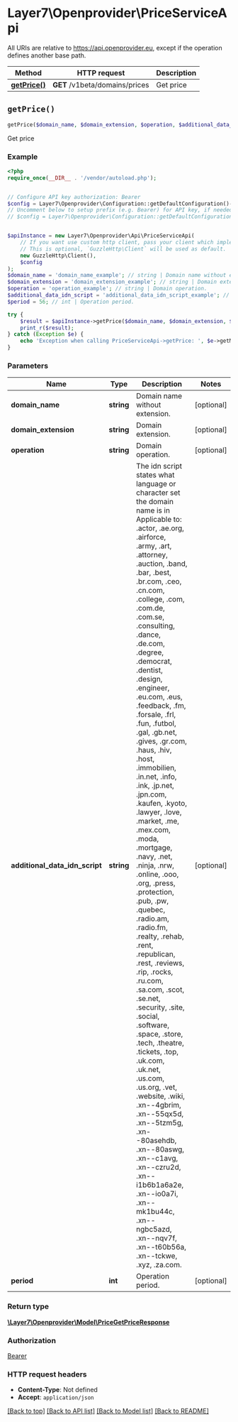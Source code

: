 # Layer7\Openprovider\PriceServiceApi

All URIs are relative to https://api.openprovider.eu, except if the operation defines another base path.

| Method | HTTP request | Description |
| ------------- | ------------- | ------------- |
| [**getPrice()**](PriceServiceApi.md#getPrice) | **GET** /v1beta/domains/prices | Get price |


## `getPrice()`

```php
getPrice($domain_name, $domain_extension, $operation, $additional_data_idn_script, $period): \Layer7\Openprovider\Model\PriceGetPriceResponse
```

Get price

### Example

```php
<?php
require_once(__DIR__ . '/vendor/autoload.php');


// Configure API key authorization: Bearer
$config = Layer7\Openprovider\Configuration::getDefaultConfiguration()->setApiKey('Authorization', 'YOUR_API_KEY');
// Uncomment below to setup prefix (e.g. Bearer) for API key, if needed
// $config = Layer7\Openprovider\Configuration::getDefaultConfiguration()->setApiKeyPrefix('Authorization', 'Bearer');


$apiInstance = new Layer7\Openprovider\Api\PriceServiceApi(
    // If you want use custom http client, pass your client which implements `GuzzleHttp\ClientInterface`.
    // This is optional, `GuzzleHttp\Client` will be used as default.
    new GuzzleHttp\Client(),
    $config
);
$domain_name = 'domain_name_example'; // string | Domain name without extension.
$domain_extension = 'domain_extension_example'; // string | Domain extension.
$operation = 'operation_example'; // string | Domain operation.
$additional_data_idn_script = 'additional_data_idn_script_example'; // string | The idn script states what language or character set the domain name is in Applicable to: .actor, .ae.org, .airforce, .army, .art, .attorney, .auction, .band, .bar, .best, .br.com, .ceo, .cn.com, .college, .com, .com.de, .com.se, .consulting, .dance, .de.com, .degree, .democrat, .dentist, .design, .engineer, .eu.com, .eus, .feedback, .fm, .forsale, .frl, .fun, .futbol, .gal, .gb.net, .gives, .gr.com, .haus, .hiv, .host, .immobilien, .in.net, .info, .ink, .jp.net, .jpn.com, .kaufen, .kyoto, .lawyer, .love, .market, .me, .mex.com, .moda, .mortgage, .navy, .net, .ninja, .nrw, .online, .ooo, .org, .press, .protection, .pub, .pw, .quebec, .radio.am, .radio.fm, .realty, .rehab, .rent, .republican, .rest, .reviews, .rip, .rocks, .ru.com, .sa.com, .scot, .se.net, .security, .site, .social, .software, .space, .store, .tech, .theatre, .tickets, .top, .uk.com, .uk.net, .us.com, .us.org, .vet, .website, .wiki, .xn--4gbrim, .xn--55qx5d, .xn--5tzm5g, .xn--80asehdb, .xn--80aswg, .xn--c1avg, .xn--czru2d, .xn--i1b6b1a6a2e, .xn--io0a7i, .xn--mk1bu44c, .xn--ngbc5azd, .xn--nqv7f, .xn--t60b56a, .xn--tckwe, .xyz, .za.com.
$period = 56; // int | Operation period.

try {
    $result = $apiInstance->getPrice($domain_name, $domain_extension, $operation, $additional_data_idn_script, $period);
    print_r($result);
} catch (Exception $e) {
    echo 'Exception when calling PriceServiceApi->getPrice: ', $e->getMessage(), PHP_EOL;
}
```

### Parameters

| Name | Type | Description  | Notes |
| ------------- | ------------- | ------------- | ------------- |
| **domain_name** | **string**| Domain name without extension. | [optional] |
| **domain_extension** | **string**| Domain extension. | [optional] |
| **operation** | **string**| Domain operation. | [optional] |
| **additional_data_idn_script** | **string**| The idn script states what language or character set the domain name is in Applicable to: .actor, .ae.org, .airforce, .army, .art, .attorney, .auction, .band, .bar, .best, .br.com, .ceo, .cn.com, .college, .com, .com.de, .com.se, .consulting, .dance, .de.com, .degree, .democrat, .dentist, .design, .engineer, .eu.com, .eus, .feedback, .fm, .forsale, .frl, .fun, .futbol, .gal, .gb.net, .gives, .gr.com, .haus, .hiv, .host, .immobilien, .in.net, .info, .ink, .jp.net, .jpn.com, .kaufen, .kyoto, .lawyer, .love, .market, .me, .mex.com, .moda, .mortgage, .navy, .net, .ninja, .nrw, .online, .ooo, .org, .press, .protection, .pub, .pw, .quebec, .radio.am, .radio.fm, .realty, .rehab, .rent, .republican, .rest, .reviews, .rip, .rocks, .ru.com, .sa.com, .scot, .se.net, .security, .site, .social, .software, .space, .store, .tech, .theatre, .tickets, .top, .uk.com, .uk.net, .us.com, .us.org, .vet, .website, .wiki, .xn--4gbrim, .xn--55qx5d, .xn--5tzm5g, .xn--80asehdb, .xn--80aswg, .xn--c1avg, .xn--czru2d, .xn--i1b6b1a6a2e, .xn--io0a7i, .xn--mk1bu44c, .xn--ngbc5azd, .xn--nqv7f, .xn--t60b56a, .xn--tckwe, .xyz, .za.com. | [optional] |
| **period** | **int**| Operation period. | [optional] |

### Return type

[**\Layer7\Openprovider\Model\PriceGetPriceResponse**](../Model/PriceGetPriceResponse.md)

### Authorization

[Bearer](../../README.md#Bearer)

### HTTP request headers

- **Content-Type**: Not defined
- **Accept**: `application/json`

[[Back to top]](#) [[Back to API list]](../../README.md#endpoints)
[[Back to Model list]](../../README.md#models)
[[Back to README]](../../README.md)
